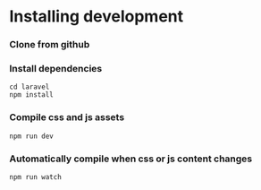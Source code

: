 # Installing development #

### Clone from github ###

### Install dependencies ###

```
cd laravel
npm install
```

### Compile css and js assets ### 

```
npm run dev
```

### Automatically compile when css or js content changes ###

```
npm run watch
```


